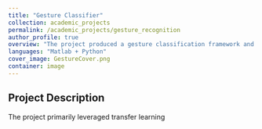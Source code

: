 ```yaml
---
title: "Gesture Classifier"
collection: academic_projects
permalink: /academic_projects/gesture_recognition
author_profile: true
overview: "The project produced a gesture classification framework and supporting matlab app."
languages: "Matlab + Python"
cover_image: GestureCover.png
container: image
---
```


## Project Description 
The project primarily leveraged transfer learning